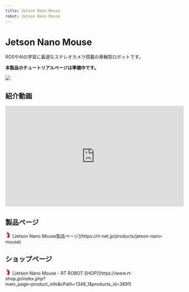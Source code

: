 ```yaml
---
title: Jetson Nano Mouse
robot: Jetson Nano Mouse
---
```


# Jetson Nano Mouse

ROSやAIの学習に最適なステレオカメラ搭載の車輪型ロボットです。

**本製品のチュートリアルページは準備中です。**

![](https://rt-net.github.io/images/jetson-nano-mouse/Jetson-Nano-Mouse-500x500.png)

## 紹介動画

<iframe width="560" height="315" src="https://www.youtube-nocookie.com/embed/KIklhoDDCD0" frameborder="0" allow="accelerometer; autoplay; clipboard-write; encrypted-media; gyroscope; picture-in-picture" allowfullscreen></iframe>

## 製品ページ

<img src='../img/rt-logo-32x32.png' alt='RT' width='18px'>
[Jetson Nano Mouse製品ページ](https://rt-net.jp/products/jetson-nano-mouse)

## ショップページ

<img src='../img/rt-logo-32x32.png' alt='RT' width='18px'>
[Jetson Nano Mouse - RT ROBOT SHOP](https://www.rt-shop.jp/index.php?main_page=product_info&cPath=1348_1&products_id=3891)

